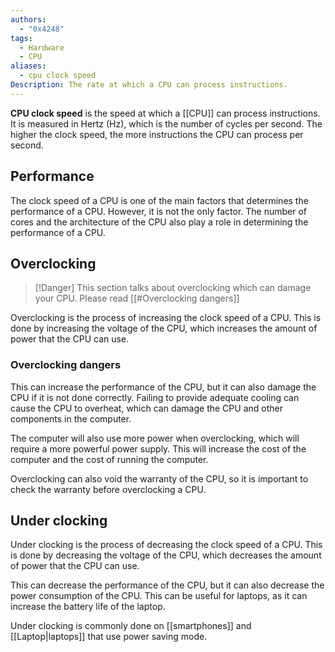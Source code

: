 ```yaml
---
authors:
  - "0x4248"
tags:
  - Hardware
  - CPU
aliases:
  - cpu clock speed
Description: The rate at which a CPU can process instructions.
---
```

**CPU clock speed** is the speed at which a [[CPU]] can process instructions. It is measured in Hertz (Hz), which is the number of cycles per second. The higher the clock speed, the more instructions the CPU can process per second.
## Performance
The clock speed of a CPU is one of the main factors that determines the performance of a CPU. However, it is not the only factor. The number of cores and the architecture of the CPU also play a role in determining the performance of a CPU.

## Overclocking
> [!Danger]
> This section talks about overclocking which can damage your CPU. Please read [[#Overclocking dangers]]

Overclocking is the process of increasing the clock speed of a CPU. This is done by increasing the voltage of the CPU, which increases the amount of power that the CPU can use. 

### Overclocking dangers
This can increase the performance of the CPU, but it can also damage the CPU if it is not done correctly. Failing to provide adequate cooling can cause the CPU to overheat, which can damage the CPU and other components in the computer.

The computer will also use more power when overclocking, which will require a more powerful power supply. This will increase the cost of the computer and the cost of running the computer.

Overclocking can also void the warranty of the CPU, so it is important to check the warranty before overclocking a CPU.

## Under clocking
Under clocking is the process of decreasing the clock speed of a CPU. This is done by decreasing the voltage of the CPU, which decreases the amount of power that the CPU can use.

This can decrease the performance of the CPU, but it can also decrease the power consumption of the CPU. This can be useful for laptops, as it can increase the battery life of the laptop.

Under clocking is commonly done on [[smartphones]] and [[Laptop|laptops]] that use power saving mode.